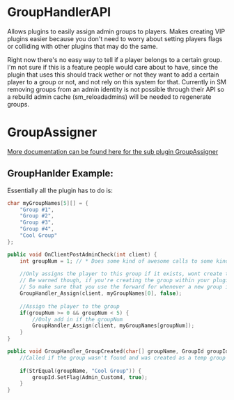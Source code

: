 # GroupHandlerAPI
Allows plugins to easily assign admin groups to players. Makes creating VIP plugins easier because you don't need to worry about setting players flags or colliding with other plugins that may do the same.

Right now there's no easy way to tell if a player belongs to a certain group. I'm not sure if this is a feature people would care about to have, since the plugin that uses this should track wether or not they want to add a certain player to a group or not, and not rely on this system for that. Currently in SM removing groups from an admin identity is not possible through their API so a rebuild admin cache (sm_reloadadmins) will be needed to regenerate groups.

# GroupAssigner

[More documentation can be found here for the sub plugin GroupAssigner](./GroupAssigner.md)

## GroupHanlder Example:

Essentially all the plugin has to do is:

```c++
char myGroupNames[5][] = {
    "Group #1",
    "Group #2",
    "Group #3",
    "Group #4",
    "Cool Group"
};

public void OnClientPostAdminCheck(int client) {
    int groupNum = 1; // * Does some kind of awesome calls to some kind of database some where to set this *
    
    //Only assigns the player to this group if it exists, wont create the group.
    // Be warned though, if you're creating the group within your plugin then assign the player it'll stick.
    // So make sure that you use the forward for whenever a new group is created instead.
    GroupHandler_Assign(client, myGroupNames[0], false); 
    
    //Assign the player to the group
    if(groupNum >= 0 && groupNum < 5) {
        //Only add in if the groupNum
        GroupHandler_Assign(client, myGroupNames[groupNum]); 
    }
}

public void GroupHandler_GroupCreated(char[] groupName, GroupId groupId) {
    //Called if the group wasn't found and was created as a temp group
    
    if(StrEqual(groupName, "Cool Group")) {
        groupId.SetFlag(Admin_Custom4, true);
    }
}
```
